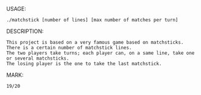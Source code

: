 USAGE:

	./matchstick [number of lines] [max number of matches per turn]

DESCRIPTION:

	This project is based on a very famous game based on matchsticks.
	There is a certain number of matchstick lines.
	The two players take turns; each player can, on a same line, take one or several matchsticks.
	The losing player is the one to take the last matchstick.

MARK:

	19/20
